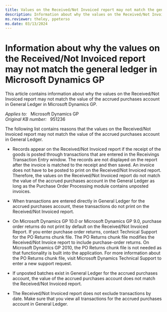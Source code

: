 ```yaml
---
title: Values on the Received/Not Invoiced report may not match the general ledger in Microsoft Dynamics GP
description: Information about why the values on the Received/Not Invoiced report may not match the general ledger in Microsoft Dynamics GP.
ms.reviewer: theley, ppeterso
ms.date: 03/13/2024
---
```

# Information about why the values on the Received/Not Invoiced report may not match the general ledger in Microsoft Dynamics GP

This article contains information about why the values on the Received/Not Invoiced report may not match the value of the accrued purchases account in General Ledger in Microsoft Dynamics GP.

_Applies to:_ &nbsp; Microsoft Dynamics GP  
_Original KB number:_ &nbsp; 951236

The following list contains reasons that the values on the Received/Not Invoiced report may not match the value of the accrued purchases account in General Ledger.

- Records appear on the Received/Not Invoiced report if the receipt of the goods is posted through transactions that are entered in the Receivings Transaction Entry window. The records are not displayed on the report after the invoice is matched to the receipt and then saved. An invoice does not have to be posted to print on the Received/Not Invoiced report. Therefore, the values on the Received/Not Invoiced report do not match the value of the accrued purchases account in the General Ledger as long as the Purchase Order Processing module contains unposted invoices.

- When transactions are entered directly in General Ledger for the accrued purchases account, these transactions do not print on the Received/Not Invoiced report.

- On Microsoft Dynamics GP 10.0 or Microsoft Dynamics GP 9.0, purchase order returns do not print by default on the Received/Not Invoiced Report. If you enter purchase order returns, contact Technical Support for the PO Returns chunk file. The PO Returns chunk file modifies the Received/Not Invoice report to include purchase-order returns. On Microsoft Dynamics GP 2010, the PO Returns chunk file is not needed as that functionality is built into the application. For more information about the PO Returns chunk file, visit Microsoft Dynamics Technical Support to enter a new support request.

- If unposted batches exist in General Ledger for the accrued purchases account, the value of the accrued purchases account does not match the Received/Not Invoiced report.

- The Received/Not Invoiced report does not exclude transactions by date. Make sure that you view all transactions for the accrued purchases account in General Ledger.
